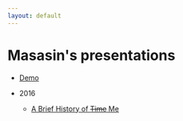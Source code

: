 ```yaml
---
layout: default
---
```


# Masasin's presentations

* [Demo]("demo.html")

* 2016
  * [A Brief History of ~~Time~~ Me](masasin_history.html)
